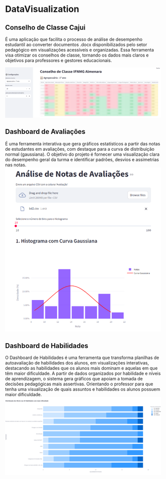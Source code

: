 # DataVisualization

## Conselho de Classe Cajui 
É uma aplicação que facilita o processo de análise de desempenho estudantil ao converter documentos .docx disponibilizados pelo setor pedagógico em visualizações acessíveis e organizadas. Essa ferramenta visa otimizar os conselhos de classe, tornando os dados mais claros e objetivos para professores e gestores educacionais.

![alt text](https://github.com/suzanasvm/DataVisualization/blob/main/imgs/conselho_classe.png)

## Dashboard de Avaliações
É uma ferramenta interativa que gera gráficos estatísticos a partir das notas de estudantes em avaliações, com destaque para a curva de distribuição normal (gaussiana). O objetivo do projeto é fornecer uma visualização clara do desempenho geral da turma e identificar padrões, desvios e assimetrias nas notas.
![alt text](https://github.com/suzanasvm/DataVisualization/blob/main/imgs/dashboard_avaliacoes.png)

## Dashboard de Habilidades
O Dashboard de Habilidades é uma ferramenta que transforma planilhas de autoavaliação de habilidades dos alunos, em visualizações interativas, destacando as habilidades que os alunos mais dominam e aquelas em que têm maior dificuldade. A partir de dados organizados por habilidade e níveis de aprendizagem, o sistema gera gráficos que apoiam a tomada de decisões pedagógicas mais assertivas. Orientando o professor para que tenha uma visualização de quais assuntos e habilidades os alunos possuem maior dificuldade.
![alt text](https://github.com/suzanasvm/DataVisualization/blob/main/imgs/dashboard_habilidades.png)
